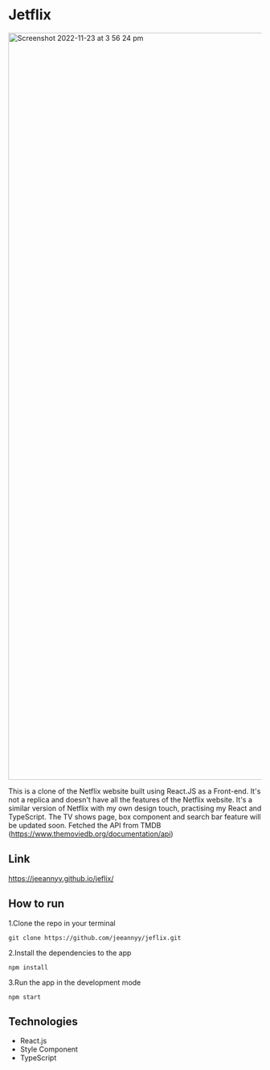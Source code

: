 # Jetflix

<img width="1488" alt="Screenshot 2022-11-23 at 3 56 24 pm" src="https://user-images.githubusercontent.com/61347571/203591595-5723c694-f073-4e53-b768-3333b2ca6532.png">


This is a clone of the Netflix website built using React.JS as a Front-end. It's not a replica and doesn't have all the features of the Netflix website. It's a similar version of Netflix with my own design touch, practising my React and TypeScript. The TV shows page, box component and search bar feature will be updated soon.
Fetched the API from TMDB (https://www.themoviedb.org/documentation/api)

## Link

https://jeeannyy.github.io/jeflix/

## How to run

1.Clone the repo in your terminal

```
git clone https://github.com/jeeannyy/jeflix.git
```

2.Install the dependencies to the app

```
npm install
```

3.Run the app in the development mode

```
npm start
```

## Technologies

- React.js
- Style Component
- TypeScript
